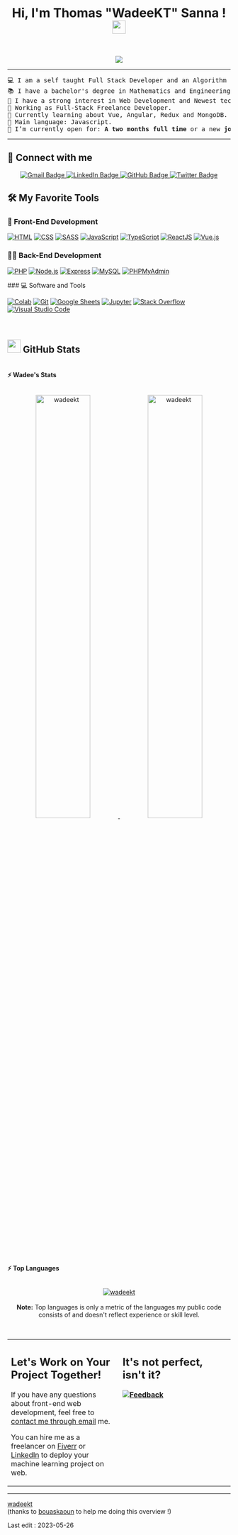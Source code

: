 <h1 align="center">
Hi, I'm Thomas "WadeeKT" Sanna !
	<a href="https://github.com/WadeeKT" target="_self">
		<img src="https://media.giphy.com/media/hvRJCLFzcasrR4ia7z/giphy.gif" width="30">
	</a>
</h1>
<br/>
<p align="center">
	<a href="https://github.com/wadeekt">
		<img src="https://readme-typing-svg.herokuapp.com?lines=Engineering+Sciences+Student;Full+Stack+Web+Developer;Freelancer;Always%20learning%20new%20things&center=true&width=380&height=45">
	</a>
</p>

<hr>

<pre>
💻 I am a self taught Full Stack Developer and an Algorithm Developer
📚 I have a bachelor's degree in Mathematics and Engineering Sciences. 🚩 Currently in Bachelor of Computer Engineering at the University of Corsica 'Pasquale Paoli' in France.
📝 I have a strong interest in Web Development and Newest technologies
🔭 Working as Full-Stack Freelance Developer.
🌱 Currently learning about Vue, Angular, Redux and MongoDB.
🌟 Main language: Javascript.
🤔 I’m currently open for: <b>A two months full time</b> or a new <b>job opportunity</b>.
</pre>
<hr>

## 🤝 Connect with me

<p align="center">
	<a href="mailto:thomassanna1e@gmail.com">
  	<img src="https://img.shields.io/badge/-Gmail-red?style=flat&logo=gmail&logoColor=white" alt="Gmail Badge">
	</a>
  <a href="https://www.linkedin.com/in/thomas-sanna-b74600277/">
  <img src="https://img.shields.io/badge/-LinkedIn-blue?style=flat&logo=linkedin&logoColor=white" alt="LinkedIn Badge">
</a>
<a href="https://github.com/wadeekt">
  <img src="https://img.shields.io/badge/-GitHub-darkblue?style=flat&logo=github&logoColor=white" alt="GitHub Badge">
</a>
<a href="https://twitter.com/wadeekt">
  <img src="https://img.shields.io/badge/-Twitter-blue?style=flat&logo=twitter&logoColor=white" alt="Twitter Badge">
</a>

</p>

## 🛠️ My Favorite Tools

### 🎨 Front-End Development

<p>
    <a href="https://github.com/WadeeKT"><img alt="HTML" src="https://img.shields.io/badge/HTML%20-%23E34F26.svg?logo=html5&logoColor=white"></a>
    <a href="https://github.com/WadeeKT"><img alt="CSS" src="https://img.shields.io/badge/CSS%20-%231572B6.svg?logo=css3&logoColor=white"></a>
    <a href="https://github.com/WadeeKT"><img alt="SASS" src="https://img.shields.io/badge/SASS%20-%23CC6699.svg?logo=sass&logoColor=white"></a>
    <a href="https://github.com/WadeeKT"><img alt="JavaScript" src="https://img.shields.io/badge/JavaScript%20-%23F7DF1E.svg?logo=javascript&logoColor=black"></a>
    <a href="https://github.com/WadeeKT"><img alt="TypeScript" src="https://img.shields.io/badge/TypeScript%20-%23007ACC.svg?logo=typescript&logoColor=white"></a>
    <a href="https://github.com/WadeeKT"><img alt="ReactJS" src="https://img.shields.io/badge/ReactJS%20-%2361DAFB.svg?logo=react&logoColor=white"></a>
    <a href="https://github.com/WadeeKT"><img alt="Vue.js" src="https://img.shields.io/badge/Vue.js%20-%234FC08D.svg?logo=vue.js&logoColor=white"></a>
</p>

### 👨‍💻 Back-End Development

<p>
    <a href="https://github.com/WadeeKT"><img alt="PHP" src="https://img.shields.io/badge/PHP%20-%23777BB4.svg?logo=php&logoColor=white"></a>
    <a href="https://github.com/WadeeKT"><img alt="Node.js" src="https://img.shields.io/badge/Node.js%20-%23339933.svg?logo=node.js&logoColor=white"></a>
    <a href="https://github.com/WadeeKT"><img alt="Express" src="https://img.shields.io/badge/Express%20-%23000000.svg?logo=express&logoColor=white"></a>
    <a href="https://github.com/WadeeKT"><img alt="MySQL" src="https://img.shields.io/badge/MySQL%20-%2300f.svg?logo=mysql&logoColor=white"></a>
    <a href="https://github.com/WadeeKT"><img alt="PHPMyAdmin" src="https://img.shields.io/badge/PHPMyAdmin%20-%23007496.svg?logo=phpmyadmin&logoColor=white"></a>
</p>
### 💻 Software and Tools

<p>
    <a href="https://github.com/WadeeKT"><img alt="Colab" src="https://img.shields.io/badge/Colab-00b56a.svg?logo=google-colab&logoColor=white"></a>
    <a href="https://github.com/WadeeKT"><img alt="Git" src="https://img.shields.io/badge/Git%20-%23F05033.svg?logo=git&logoColor=white"></a>
    <a href="https://github.com/WadeeKT"><img alt="Google Sheets" src="https://img.shields.io/badge/Google%20Sheets%20-%2334A853.svg?logo=google%20sheets&logoColor=white"></a>
    <a href="https://github.com/WadeeKT"><img alt="Jupyter" src="https://img.shields.io/badge/Jupyter%20-%23F37626.svg?logo=Jupyter&logoColor=white"></a>
    <a href="https://github.com/WadeeKT"><img alt="Stack Overflow" src="https://img.shields.io/badge/-Stack%20Overflow-FE7A16?logo=stack-overflow&logoColor=white"></a>
    <a href="https://github.com/WadeeKT"><img alt="Visual Studio Code" src="https://img.shields.io/badge/Visual%20Studio%20Code-0078d7.svg?logo=visual-studio-code&logoColor=white"></a>
</p>
</br>

## <a href="https://github.com/wadeekt"><img src="https://www.blumbergdigital.com/wp-content/uploads/2020/10/stats-graphic-statistics-business-512.png" width="30"></a> GitHub Stats

<br/>
<summary><b>⚡ Wadee's Stats</b></summary>
<br/>
<p align="center">
	<a href="https://github.com/WadeeKT">
	<img width="49.5%" src="https://github-readme-stats.vercel.app/api?username=wadeekt&show_icons=true" alt="wadeekt">
	<img width="49.5%" src="https://github-readme-streak-stats.herokuapp.com/?user=wadeekt" alt="wadeekt">
	</a>
	<br/>
</p>
<br/>


<summary><b>⚡ Top Languages</b></summary>
<br/>

<p align="center">
	<a href="https://github.com/wadeekt">
	<img src="https://github-readme-stats.vercel.app/api/top-langs/?username=wadeekt&langs_count=8&layout=compact" alt="wadeekt">
	</a>
	<br/>
<br/>
<b>Note:</b> Top languages is only a metric of the languages my public code consists of and doesn't reflect experience or skill level.
</p>
<br/>

<table style="border: none">
  <tr>
  <td width="50%" valign="top">

## Let's Work on Your Project Together!

If you have any questions about front-end web development, feel free to <a href="mailto:thomassanna@gmail.com">contact me through email</a> me.

You can hire me as a freelancer on <a href="https://www.fiverr.com/wadeekt/be-your-front-end-web-developer-using-html-css-javascript">Fiverr</a> or <a href="https://www.linkedin.com/in/thomas-sanna-b74600277/">LinkedIn</a> to deploy your machine learning project on web.

  </td>
  <td width="50%" valign="top">

## It's not perfect, isn't it?

**<a href="https://github.com/wadeekt"><img alt="Feedback" src="https://img.shields.io/badge/Ask%20me-anything-1abc9c.svg"></a>**

  </td>
  </tr>
</table>

---

[wadeekt](https://github.com/wadeekt) <br>
(thanks to [bouaskaoun](https://github.com/bouaskaoun) to help me doing this overview !)

Last edit : 2023-05-26
